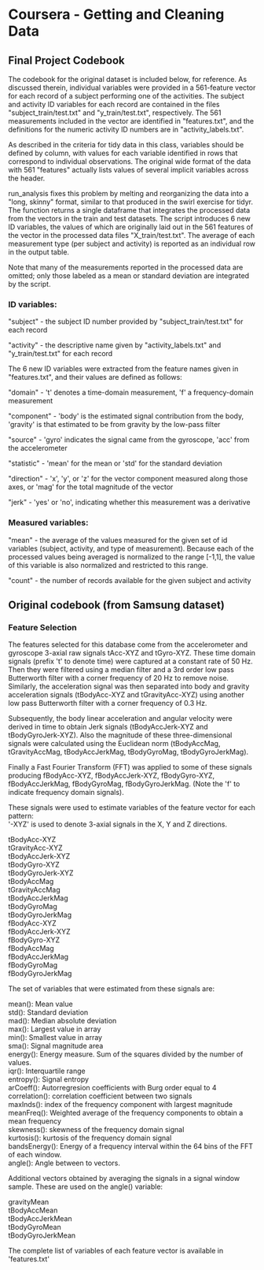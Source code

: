 # Coursera - Getting and Cleaning Data
## Final Project Codebook

The codebook for the original dataset is included below, for reference. As discussed therein, individual variables were provided in a 561-feature vector for each record of a subject performing one of the activities. The subject and activity ID variables for each record are contained in the files "subject_train/test.txt" and "y_train/test.txt", respectively. The 561 measurements included in the vector are identified in "features.txt", and the definitions for the numeric activity ID numbers are in "activity_labels.txt".
 
As described in the criteria for tidy data in this class, variables should be defined by column, with values for each variable identified in rows that correspond to individual observations. The original wide format of the data with 561 "features" actually lists values of several implicit variables across the header. 

run_analysis fixes this problem by melting and reorganizing the data into a "long, skinny"  format, similar to that produced in the swirl exercise for tidyr. The function returns a single dataframe that integrates the processed data from the vectors in the train and test datasets. The script introduces 6 new ID variables, the values of which are originally laid out in the 561 features of the vector in the processed data files "X_train/test.txt". The average of each measurement type (per subject and activity) is reported as an individual row in the output table. 

Note that many of the measurements reported in the processed data are omitted; only those labeled as a mean or standard deviation are integrated by the script.

### ID variables:

"subject" - the subject ID number provided by "subject_train/test.txt" for each record

"activity" - the descriptive name given by "activity_labels.txt" and "y_train/test.txt" for each record

The 6 new ID variables were extracted from the feature names given in "features.txt", and their values are defined as follows:

"domain" - 't' denotes a time-domain measurement, 'f' a frequency-domain measurement

"component" - 'body' is the estimated signal contribution from the body, 'gravity' is that estimated to be from gravity by the low-pass filter

"source" - 'gyro' indicates the signal came from the gyroscope, 'acc' from the accelerometer

"statistic" - 'mean' for the mean or 'std' for the standard deviation

"direction" - 'x', 'y', or 'z' for the vector component measured along those axes, or 'mag' for the total magnitude of the vector

"jerk" - 'yes' or 'no', indicating whether this measurement was a derivative

### Measured variables:

"mean" - the average of the values measured for the given set of id variables (subject, activity, and type of measurement). Because each of the processed values being averaged is normalized to the range [-1,1], the value of this variable is also normalized and restricted to this range.

"count" - the number of records available for the given subject and activity

## Original codebook (from Samsung dataset)

### Feature Selection 

The features selected for this database come from the accelerometer and gyroscope 3-axial raw signals tAcc-XYZ and tGyro-XYZ. These time domain signals (prefix 't' to denote time) were captured at a constant rate of 50 Hz. Then they were filtered using a median filter and a 3rd order low pass Butterworth filter with a corner frequency of 20 Hz to remove noise. Similarly, the acceleration signal was then separated into body and gravity acceleration signals (tBodyAcc-XYZ and tGravityAcc-XYZ) using another low pass Butterworth filter with a corner frequency of 0.3 Hz. 

Subsequently, the body linear acceleration and angular velocity were derived in time to obtain Jerk signals (tBodyAccJerk-XYZ and tBodyGyroJerk-XYZ). Also the magnitude of these three-dimensional signals were calculated using the Euclidean norm (tBodyAccMag, tGravityAccMag, tBodyAccJerkMag, tBodyGyroMag, tBodyGyroJerkMag). 

Finally a Fast Fourier Transform (FFT) was applied to some of these signals producing fBodyAcc-XYZ, fBodyAccJerk-XYZ, fBodyGyro-XYZ, fBodyAccJerkMag, fBodyGyroMag, fBodyGyroJerkMag. (Note the 'f' to indicate frequency domain signals). 

These signals were used to estimate variables of the feature vector for each pattern:  
'-XYZ' is used to denote 3-axial signals in the X, Y and Z directions.

tBodyAcc-XYZ <br />
tGravityAcc-XYZ <br />
tBodyAccJerk-XYZ <br />
tBodyGyro-XYZ <br />
tBodyGyroJerk-XYZ <br />
tBodyAccMag <br />
tGravityAccMag <br />
tBodyAccJerkMag <br />
tBodyGyroMag <br />
tBodyGyroJerkMag <br />
fBodyAcc-XYZ <br />
fBodyAccJerk-XYZ <br />
fBodyGyro-XYZ <br />
fBodyAccMag <br />
fBodyAccJerkMag <br />
fBodyGyroMag <br />
fBodyGyroJerkMag <br />

The set of variables that were estimated from these signals are: 

mean(): Mean value <br />
std(): Standard deviation <br />
mad(): Median absolute deviation  <br />
max(): Largest value in array <br />
min(): Smallest value in array <br />
sma(): Signal magnitude area <br />
energy(): Energy measure. Sum of the squares divided by the number of values.  <br />
iqr(): Interquartile range  <br />
entropy(): Signal entropy <br />
arCoeff(): Autorregresion coefficients with Burg order equal to 4 <br />
correlation(): correlation coefficient between two signals <br />
maxInds(): index of the frequency component with largest magnitude <br />
meanFreq(): Weighted average of the frequency components to obtain a mean frequency <br />
skewness(): skewness of the frequency domain signal  <br />
kurtosis(): kurtosis of the frequency domain signal  <br />
bandsEnergy(): Energy of a frequency interval within the 64 bins of the FFT of each window. <br />
angle(): Angle between to vectors.

Additional vectors obtained by averaging the signals in a signal window sample. These are used on the angle() variable:

gravityMean <br />
tBodyAccMean <br />
tBodyAccJerkMean <br />
tBodyGyroMean <br />
tBodyGyroJerkMean <br />

The complete list of variables of each feature vector is available in 'features.txt'
